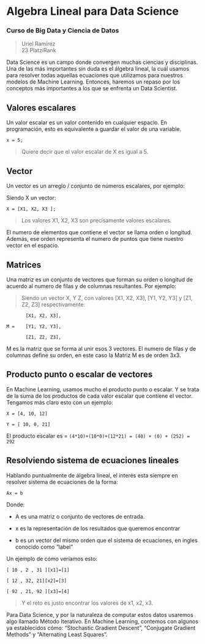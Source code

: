# Algebra Lineal para Data Science
### Curso de Big Data y Ciencia de Datos
> Uriel Ramírez   
>23 PlatziRank


 
Data Science es un campo donde convergen muchas ciencias y disciplinas. Una de las más importantes sin duda es el álgebra lineal, la cuál usamos para resolver todas aquellas ecuaciones que utilizamos para nuestros modelos de Machine Learning. Entonces, haremos un repaso por los conceptos más importantes a los que se enfrenta un Data Scientist. 

 

## Valores escalares

 

Un valor escalar es un valor contenido en cualquier espacio. En programación, esto es equivalente a guardar el valor de una variable. 

 
```
x = 5; 
```

> Quiere decir que el valor escalar de X es igual a 5. 

 
## Vector 

Un vector es un arreglo / conjunto de números escalares, por ejemplo: 

 
Siendo X un vector: 

 
```
X = [X1, X2, X3 ];
```
 

> Los valores X1, X2, X3 son precisamente valores escalares. 

 

El numero de elementos que contiene el vector se llama orden o longitud. Además, ese orden representa el numero de puntos que tiene nuestro vector en el espacio.

 

 

## Matrices

 

Una matriz es un conjunto de vectores que forman su orden o longitud de acuerdo al numero de  filas y de columnas resultantes. Por ejemplo: 

 

> Siendo un vector X, Y Z, con valores [X1, X2, X3], [Y1, Y2, Y3] y  [Z1, Z2, Z3] respectivamente: 

 
```
       [X1, X2, X3],

M =    [Y1, Y2, Y3],

       [Z1, Z2, Z3],
```
 

 

M es la matriz que se forma al unir esos 3 vectores. El numero de filas y de columnas define su orden, en este caso la Matriz M es de orden 3x3. 

 

 

## Producto punto o escalar de vectores 
 
En Machine Learning, usamos mucho el producto punto o escalar. Y se trata de la suma de los productos de cada valor escalar que contiene el vector. Tengamos más claro esto con un ejemplo:

```
X = [4, 10, 12]

Y = [ 10, 0, 21]
```
 

El producto escalar es = ```(4*10)+(10*0)+(12*21) = (40) + (0) + (252) =  292```

 

## Resolviendo sistema de ecuaciones lineales 

Hablando puntualmente de álgebra lineal, el interés esta siempre en resolver sistema de ecuaciones de la forma: 

```
Ax = b
```
 

Donde: 

* A es una matriz o conjunto de vectores de entrada. 

* x es la representación de los resultados que queremos encontrar 

* b es un vector del mismo orden que el sistema de ecuaciones, en ingles conocido como “label"


Un ejemplo de cómo veríamos esto: 

 
```
[ 10 , 2 , 31 ][x1]=[1]

[ 12 , 32, 21][x2]=[3]

[ 92 , 21, 92 ][x3]=[4]
```                                    

> Y el reto es justo encontrar los valores de x1, x2, x3.

 

Para Data Science, y por la naturaleza de computar estos datos usaremos algo llamado Método Iterativo. En Machine Learning, contemos con algunos ya establecidos cómo: “Stochastic Gradient Descent”, “Conjugate Gradient Methods” y “Alternating Least Squares”. 